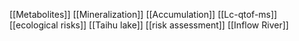 [[Metabolites]]
[[Mineralization]]
[[Accumulation]]
[[Lc-qtof-ms]]
[[ecological risks]]
[[Taihu lake]]
[[risk assessment]]
[[Inflow River]]
